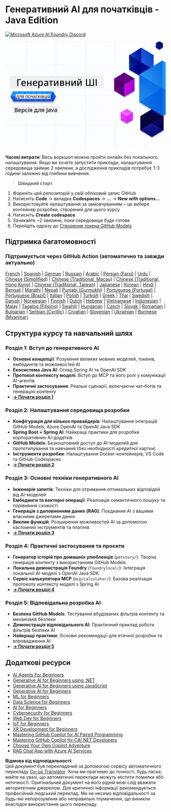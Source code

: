 <!--
CO_OP_TRANSLATOR_METADATA:
{
  "original_hash": "d684972689e288a83779255116bb42c3",
  "translation_date": "2025-07-27T09:06:58+00:00",
  "source_file": "README.md",
  "language_code": "uk"
}
-->
# Генеративний AI для початківців - Java Edition
[![Microsoft Azure AI Foundry Discord](https://dcbadge.limes.pink/api/server/ByRwuEEgH4)](https://discord.com/invite/ByRwuEEgH4)

![Генеративний AI для початківців - Java Edition](../../translated_images/beg-genai-series.8b48be9951cc574c25f8a3accba949bfd03c2f008e2c613283a1b47316fbee68.uk.png)

**Часові витрати**: Весь воркшоп можна пройти онлайн без локального налаштування. Якщо ви хочете запустити приклади, налаштування середовища займає 2 хвилини, а дослідження прикладів потребує 1-3 години залежно від глибини вивчення.

> **Швидкий старт**

1. Форкніть цей репозиторій у свій обліковий запис GitHub
2. Натисніть **Code** → вкладка **Codespaces** → **...** → **New with options...**
3. Використовуйте налаштування за замовчуванням – це вибере контейнер розробки, створений для цього курсу
4. Натисніть **Create codespace**
5. Зачекайте ~2 хвилини, поки середовище буде готове
6. Перейдіть одразу до [Створення токена GitHub Models](./02-SetupDevEnvironment/README.md#step-2-create-a-github-personal-access-token)

## Підтримка багатомовності

### Підтримується через GitHub Action (автоматично та завжди актуально)

[French](../fr/README.md) | [Spanish](../es/README.md) | [German](../de/README.md) | [Russian](../ru/README.md) | [Arabic](../ar/README.md) | [Persian (Farsi)](../fa/README.md) | [Urdu](../ur/README.md) | [Chinese (Simplified)](../zh/README.md) | [Chinese (Traditional, Macau)](../mo/README.md) | [Chinese (Traditional, Hong Kong)](../hk/README.md) | [Chinese (Traditional, Taiwan)](../tw/README.md) | [Japanese](../ja/README.md) | [Korean](../ko/README.md) | [Hindi](../hi/README.md) | [Bengali](../bn/README.md) | [Marathi](../mr/README.md) | [Nepali](../ne/README.md) | [Punjabi (Gurmukhi)](../pa/README.md) | [Portuguese (Portugal)](../pt/README.md) | [Portuguese (Brazil)](../br/README.md) | [Italian](../it/README.md) | [Polish](../pl/README.md) | [Turkish](../tr/README.md) | [Greek](../el/README.md) | [Thai](../th/README.md) | [Swedish](../sv/README.md) | [Danish](../da/README.md) | [Norwegian](../no/README.md) | [Finnish](../fi/README.md) | [Dutch](../nl/README.md) | [Hebrew](../he/README.md) | [Vietnamese](../vi/README.md) | [Indonesian](../id/README.md) | [Malay](../ms/README.md) | [Tagalog (Filipino)](../tl/README.md) | [Swahili](../sw/README.md) | [Hungarian](../hu/README.md) | [Czech](../cs/README.md) | [Slovak](../sk/README.md) | [Romanian](../ro/README.md) | [Bulgarian](../bg/README.md) | [Serbian (Cyrillic)](../sr/README.md) | [Croatian](../hr/README.md) | [Slovenian](../sl/README.md) | [Ukrainian](./README.md) | [Burmese (Myanmar)](../my/README.md)

## Структура курсу та навчальний шлях

### **Розділ 1: Вступ до генеративного AI**
- **Основні концепції**: Розуміння великих мовних моделей, токенів, ембедингів та можливостей AI
- **Екосистема Java AI**: Огляд Spring AI та OpenAI SDK
- **Протокол контексту моделі**: Вступ до MCP та його ролі у комунікації AI-агентів
- **Практичні застосування**: Реальні сценарії, включаючи чат-ботів та генерацію контенту
- **[→ Почати розділ 1](./01-IntroToGenAI/README.md)**

### **Розділ 2: Налаштування середовища розробки**
- **Конфігурація для кількох провайдерів**: Налаштування інтеграцій GitHub Models, Azure OpenAI та OpenAI Java SDK
- **Spring Boot + Spring AI**: Найкращі практики для розробки корпоративних AI-додатків
- **GitHub Models**: Безкоштовний доступ до AI-моделей для прототипування та навчання (без необхідності кредитної картки)
- **Інструменти розробки**: Налаштування Docker-контейнерів, VS Code та GitHub Codespaces
- **[→ Почати розділ 2](./02-SetupDevEnvironment/README.md)**

### **Розділ 3: Основні техніки генеративного AI**
- **Інженерія запитів**: Техніки для отримання оптимальних відповідей від AI-моделей
- **Ембединги та векторні операції**: Реалізація семантичного пошуку та порівняння схожості
- **Генерація з доповненням даних (RAG)**: Поєднання AI з вашими власними джерелами даних
- **Виклик функцій**: Розширення можливостей AI за допомогою кастомних інструментів та плагінів
- **[→ Почати розділ 3](./03-CoreGenerativeAITechniques/README.md)**

### **Розділ 4: Практичні застосування та проєкти**
- **Генератор історій про домашніх улюбленців** (`petstory/`): Творча генерація контенту з використанням GitHub Models
- **Локальна демонстрація Foundry** (`foundrylocal/`): Інтеграція локальної AI-моделі з OpenAI Java SDK
- **Сервіс калькулятора MCP** (`mcp/calculator/`): Базова реалізація протоколу контексту моделі з Spring AI
- **[→ Почати розділ 4](./04-PracticalSamples/README.md)**

### **Розділ 5: Відповідальна розробка AI**
- **Безпека GitHub Models**: Тестування вбудованих фільтрів контенту та механізмів безпеки
- **Демонстрація відповідального AI**: Практичний приклад роботи фільтрів безпеки AI
- **Найкращі практики**: Основні рекомендації для етичної розробки та впровадження AI
- **[→ Почати розділ 5](./05-ResponsibleGenAI/README.md)**

## Додаткові ресурси

- [AI Agents For Beginners](https://github.com/microsoft/ai-agents-for-beginners)
- [Generative AI for Beginners using .NET](https://github.com/microsoft/Generative-AI-for-beginners-dotnet)
- [Generative AI for Beginners using JavaScript](https://github.com/microsoft/generative-ai-with-javascript)
- [Generative AI for Beginners](https://github.com/microsoft/generative-ai-for-beginners)
- [ML for Beginners](https://aka.ms/ml-beginners)
- [Data Science for Beginners](https://aka.ms/datascience-beginners)
- [AI for Beginners](https://aka.ms/ai-beginners)
- [Cybersecurity for Beginners](https://github.com/microsoft/Security-101)
- [Web Dev for Beginners](https://aka.ms/webdev-beginners)
- [IoT for Beginners](https://aka.ms/iot-beginners)
- [XR Development for Beginners](https://github.com/microsoft/xr-development-for-beginners)
- [Mastering GitHub Copilot for AI Paired Programming](https://aka.ms/GitHubCopilotAI)
- [Mastering GitHub Copilot for C#/.NET Developers](https://github.com/microsoft/mastering-github-copilot-for-dotnet-csharp-developers)
- [Choose Your Own Copilot Adventure](https://github.com/microsoft/CopilotAdventures)
- [RAG Chat App with Azure AI Services](https://github.com/Azure-Samples/azure-search-openai-demo-java)

**Відмова від відповідальності**:  
Цей документ був перекладений за допомогою сервісу автоматичного перекладу [Co-op Translator](https://github.com/Azure/co-op-translator). Хоча ми прагнемо до точності, будь ласка, майте на увазі, що автоматичні переклади можуть містити помилки або неточності. Оригінальний документ на його рідній мові слід вважати авторитетним джерелом. Для критичної інформації рекомендується професійний людський переклад. Ми не несемо відповідальності за будь-які непорозуміння або неправильні тлумачення, що виникли внаслідок використання цього перекладу.